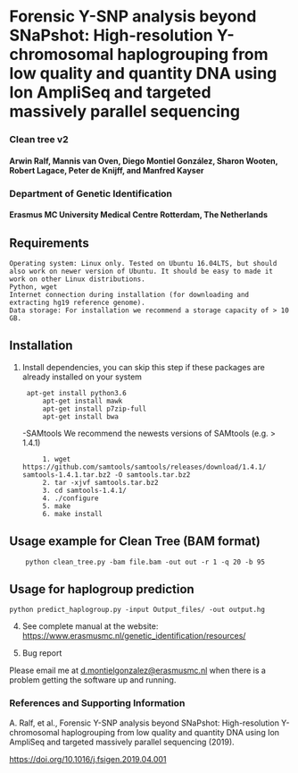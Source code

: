 # Forensic Y-SNP analysis beyond SNaPshot: High-resolution Y-chromosomal haplogrouping from low quality and quantity DNA using Ion AmpliSeq and targeted massively parallel sequencing

### Clean tree v2

#### Arwin Ralf, Mannis van Oven, Diego Montiel González, Sharon Wooten, Robert Lagace, Peter de Knijff, and Manfred Kayser

### Department of Genetic Identification 
#### Erasmus MC University Medical Centre Rotterdam, The Netherlands

## Requirements

    Operating system: Linux only. Tested on Ubuntu 16.04LTS, but should also work on newer version of Ubuntu. It should be easy to made it work on other Linux distributions. 
    Python, wget
    Internet connection during installation (for downloading and extracting hg19 reference genome).
    Data storage: For installation we recommend a storage capacity of > 10 GB. 

## Installation

1. Install dependencies, you can skip this step if these packages are already installed on your system
            
	    apt-get install python3.6             
            apt-get install mawk 
            apt-get install p7zip-full 
            apt-get install bwa

	-SAMtools
            We recommend the newests versions of SAMtools (e.g. > 1.4.1)

            1. wget https://github.com/samtools/samtools/releases/download/1.4.1/	samtools-1.4.1.tar.bz2 -O samtools.tar.bz2
            2. tar -xjvf samtools.tar.bz2 
            3. cd samtools-1.4.1/
            4. ./configure
            5. make
            6. make install

## Usage example for Clean Tree (BAM format)
    
        python clean_tree.py -bam file.bam -out out -r 1 -q 20 -b 95

## Usage for haplogroup prediction

	python predict_haplogroup.py -input Output_files/ -out output.hg
	
4. See complete manual at the website:
    https://www.erasmusmc.nl/genetic_identification/resources/

5. Bug report

Please email me at d.montielgonzalez@erasmusmc.nl when there is a problem getting the software up and running.

### References and Supporting Information
A. Ralf, et al., Forensic Y-SNP analysis beyond SNaPshot: High-resolution Y-chromosomal haplogrouping from low quality and quantity DNA using Ion AmpliSeq and targeted massively parallel sequencing (2019).

https://doi.org/10.1016/j.fsigen.2019.04.001


